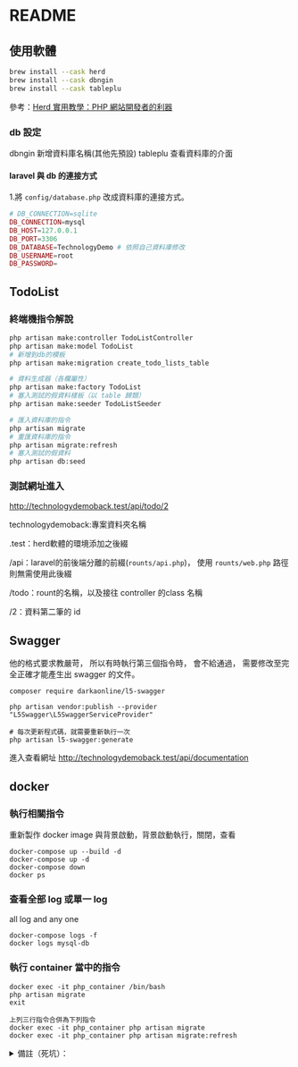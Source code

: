 # README

## 使用軟體

~~~bash
brew install --cask herd
brew install --cask dbngin
brew install --cask tableplu
~~~
參考：[Herd 實用教學：PHP 網站開發者的利器](https://kamadiam.com/what-is-herd/)

### db 設定

dbngin 新增資料庫名稱(其他先預設)
tableplu 查看資料庫的介面

#### laravel 與 db 的連接方式

1.將 `config/database.php` 改成資料庫的連接方式。

~~~php
# DB_CONNECTION=sqlite
DB_CONNECTION=mysql
DB_HOST=127.0.0.1
DB_PORT=3306
DB_DATABASE=TechnologyDemo # 依照自己資料庫修改
DB_USERNAME=root
DB_PASSWORD=
~~~

## TodoList

### 終端機指令解說
~~~bash
php artisan make:controller TodoListController
php artisan make:model TodoList
# 新增到db的模板
php artisan make:migration create_todo_lists_table

# 資料生成器（各欄屬性）
php artisan make:factory TodoList
# 塞入測試的假資料樣板（以 table 歸類）
php artisan make:seeder TodoListSeeder

# 匯入資料庫的指令
php artisan migrate
# 重匯資料庫的指令
php artisan migrate:refresh
# 塞入測試的假資料
php artisan db:seed
~~~

### 測試網址進入
http://technologydemoback.test/api/todo/2

technologydemoback:專案資料夾名稱

.test：herd軟體的環境添加之後綴

/api：laravel的前後端分離的前綴(`rounts/api.php`)，
使用 `rounts/web.php` 路徑則無需使用此後綴

/todo：rount的名稱，以及接往 controller 的class 名稱

/2：資料第二筆的 id

## Swagger
他的格式要求教嚴苛，
所以有時執行第三個指令時，
會不給通過，
需要修改至完全正確才能產生出 swagger 的文件。

~~~
composer require darkaonline/l5-swagger

php artisan vendor:publish --provider "L5Swagger\L5SwaggerServiceProvider"

# 每次更新程式碼，就需要重新執行一次
php artisan l5-swagger:generate
~~~

進入查看網址
http://technologydemoback.test/api/documentation

## docker

### 執行相關指令
重新製作 docker image 與背景啟動，背景啟動執行，關閉，查看

~~~
docker-compose up --build -d
docker-compose up -d
docker-compose down
docker ps     
~~~

### 查看全部 log 或單一 log
all log and any one

~~~
docker-compose logs -f
docker logs mysql-db
~~~

### 執行 container 當中的指令

~~~
docker exec -it php_container /bin/bash
php artisan migrate
exit

上列三行指令合併為下列指令
docker exec -it php_container php artisan migrate
docker exec -it php_container php artisan migrate:refresh
~~~

<details>
<summary>備註（死坑）：</summary>

MySQL8 不能使用下列資料格式
~~~
DB_USERNAME=root
DB_PASSWORD=
~~~
所以在 `.env` 當中需要修改

</details>
